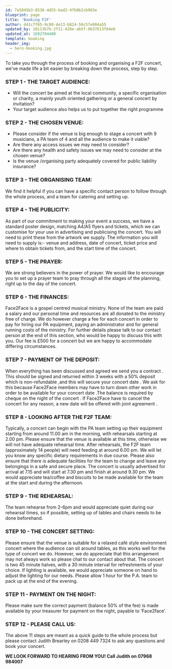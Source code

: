 ```yaml
---
id: 7a5845b3-8536-4d55-bad2-4fb0b2cb963e
blueprint: page
title: 'Booking F2F'
author: d41cff65-9c80-4e13-b824-50c57e984a55
updated_by: 10113b7b-2f11-426e-ab5f-9b37613f64e6
updated_at: 1692704400
template: booking
header_img:
  - hero-booking.jpg
---
```

To take you through the process of booking and organising a F2F concert, we've made life a bit easier by breaking down the process, step by step.

### STEP 1 - THE TARGET AUDIENCE:
- Will the concert be aimed at the local community, a specific organisation or charity, a mainly youth oriented gathering or a general concert by invitation?
- Your target audience also helps us to put together the right programme

### STEP 2 - THE CHOSEN VENUE:
- Please consider if  the venue is big enough to stage a concert with 9 musicians, a PA team of 4 and all the audience to make it viable?
- Are there any access issues we may need to consider?
- Are there any health and safety issues we may need to consider at the chosen venue?
- Is the venue /organising party adequately covered for public liability insurance?  

### STEP 3 - THE ORGANISING TEAM:
We find it helpful if you can have a specific contact person to follow through the whole process, and a team for catering and setting up.

### STEP 4 - THE PUBLICITY:
As part of our commitment to making your event a success, we have a standard poster design, matching A4/A5 flyers and tickets, which we can customise for your use in advertising and publicising the concert. You will need to print these from the artwork we supply. The information you will need to supply is:- venue and address, date of concert, ticket price and where to obtain tickets from, and the start time of the concert.

### STEP 5 - THE PRAYER:
We are strong believers in the power of prayer. We would like to encourage you to set up a prayer team to pray through all the stages of the planning, right up to the day of the concert.

### STEP 6 - THE FINANCES:
Face2Face is a gospel centred musical ministry. None of the team are paid a salary and our personal time and resources are all donated to the ministry free of charge. We do however charge a fee for each concert in order to pay for hiring our PA equipment, paying an administrator and for general running costs of the ministry. For further details please talk to our contact person at the end of this section, who would be happy to discuss this with you. Our fee is £500 for a concert but we are happy to accommodate differing circumstances.

### STEP 7 - PAYMENT OF THE DEPOSIT:
When everything has been discussed and agreed we send you a contract . This should be signed and returned within 3 weeks with a 50% deposit which is non-refundable ,and this will secure your concert date . We ask for this because Face2Face members may have to turn down other work in order to be available for your concert date .The balance is required by cheque on the night of the concert .
If Face2Face have to cancel the concert for any reason, a new date will be offered with joint agreement .

### STEP 8 - LOOKING AFTER THE F2F TEAM:
Typically, a concert can begin with the PA team setting up their equipment starting from around  11.00 am  in the morning, with rehearsals starting at 2.00 pm. Please ensure that the venue is available at this time, otherwise we will not have adequate rehearsal time. After rehearsals, the  F2F team (approximately 14 people) will need feeding at around 6.00 pm. We will let you know any specific dietary requirements in due course. Please also ensure that there is adequate facilities for the team to change and leave any belongings in a safe and secure place. 
The concert is usually advertised for arrival at 7.15 and will start at 7.30 pm and finish at around 9.30 pm. We would appreciate tea/coffee and biscuits to  be made available for the team at the start and during the afternoon. 

### STEP 9 - THE REHEARSAL:
The team rehearse from 2-6pm and would appreciate quiet during our rehearsal times, so if possible, setting up of tables and chairs needs to be done beforehand.

### STEP 10 - THE CONCERT SETTING:
Please ensure that the venue is suitable for a relaxed café style environment concert where the audience can sit around tables, as this works well for the type of concert we do. However, we do appreciate that this arrangement may not always work so please chat to our contact about that. The concert is two 45 minute halves, with a 30 minute interval for refreshments of your choice. 
If lighting is available, we would appreciate someone on hand to adjust the lighting for our needs. Please allow 1 hour for the P.A. team to pack up at the end of the evening.

### STEP 11 - PAYMENT ON THE NIGHT:
Please make sure the correct payment (balance 50% of the fee) is made available by your treasurer for payment on the night, payable to ‘Face2face’.

### STEP 12 - PLEASE CALL US:
The above 11 steps are meant as a quick guide to the whole process but please contact Judith Brearley on 0208 449 7324 to ask any questions and book your concert.

**WE LOOK FORWARD TO HEARING FROM YOU! Call Judith on 07968 984007**